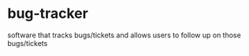 # bug-tracker
software that tracks bugs/tickets and allows users to follow up on those bugs/tickets
